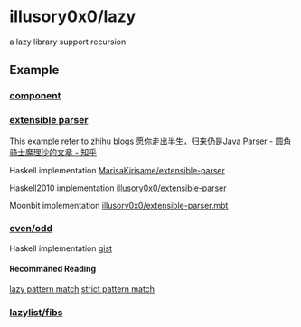 # illusory0x0/lazy

a lazy library support recursion

## Example

### [component](https://github.com/illusory0x0/lazy.mbt/blob/master/src/component_wtest.mbt)

### [extensible parser](https://github.com/illusory0x0/lazy.mbt/blob/master/src/extensible_parser_wtest.mbt)

This example refer to zhihu blogs [愿你走出半生，归来仍是Java Parser - 圆角骑士魔理沙的文章 - 知乎](https://zhuanlan.zhihu.com/p/51811022)

Haskell implementation [MarisaKirisame/extensible-parser](https://github.com/MarisaKirisame/extensible-parser)

Haskell2010 implementation [illusory0x0/extensible-parser](https://github.com/illusory0x0/extensible-parser)

Moonbit implementation [illusory0x0/extensible-parser.mbt](https://github.com/illusory0x0/extensible-parser.mbt)

### [even/odd](https://github.com/illusory0x0/lazy.mbt/blob/master/src/lazybuilder_wtest.mbt)

Haskell implementation [gist](https://gist.github.com/illusory0x0/fe4d4aa55ecf47d2cae7c8e5561282b2)

#### Recommaned Reading

[lazy pattern match](https://wiki.haskell.org/Lazy_pattern_match)
[strict pattern match](https://ghc.gitlab.haskell.org/ghc/doc/users_guide/exts/strict.html)

### [lazylist/fibs](https://github.com/illusory0x0/lazy.mbt/blob/master/src/lazylist_wtest.mbt)

